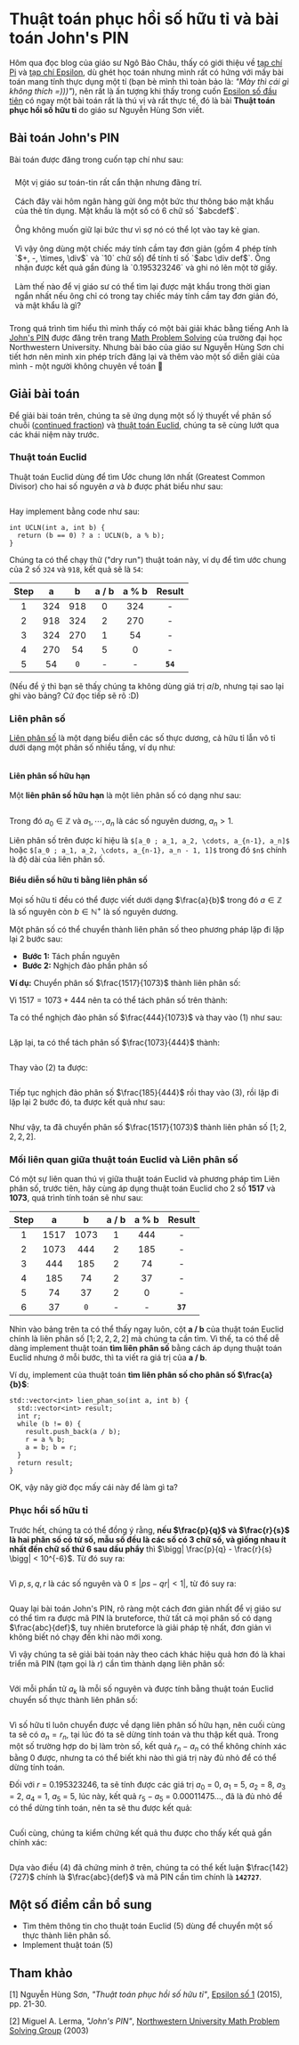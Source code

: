 # Thuật toán phục hồi số hữu tỉ và bài toán John's PIN

Hôm qua đọc blog của giáo sư Ngô Bảo Châu, thấy có giới thiệu về [tạp chí Pi](http://pi.edu.vn/) và [tạp chí Epsilon](http://diendantoanhoc.net/forum/488-t%E1%BA%A1p-ch%C3%AD-epsilon/), dù ghét học toán nhưng mình rất có hứng với mấy bài toán mang tính thực dụng một tí (bạn bè mình thì toàn bảo là: _"Mày thì cái gì không thích =)))"_), nên rất là ấn tượng khi thấy trong cuốn [Epsilon số đầu tiên](https://www.Numbersdropbox.com/s/evlskte9fmn59np/Epsilon_No1.pdfNumbers?dl=0) có ngay một bài toán rất là thú vị và rất thực tế, đó là bài **Thuật toán phục hồi số hữu tỉ** do giáo sư Nguyễn Hùng Sơn viết.

## Bài toán John's PIN

Bài toán được đăng trong cuốn tạp chí như sau:

<div class="box-white" style="padding: 10px;">
Một vị giáo sư toán-tin rất cẩn thận nhưng đãng trí. <br/><br/>
Cách đây vài hôm ngân hàng gửi ông một bức thư thông báo mật khẩu của thẻ tín dụng. Mật khẩu là một số có 6 chữ số `$abcdef$`. <br/><br/>
Ông không muốn giữ lại bức thư vì sợ nó có thể lọt vào tay kẻ gian. <br/><br/> 
Vì vậy ông dùng một chiếc máy tính cầm tay đơn giản (gồm 4 phép tính `$+, -, \times, \div$` và `10` chữ số) để tính tỉ số `$abc \div def$`. Ông nhận được kết quả gần đúng là `0.195323246` và ghi nó lên một tờ giấy. <br/><br/>
Làm thế nào để vị giáo sư có thể tìm lại được mật khẩu trong thời gian ngắn nhất nếu ông chỉ có trong tay chiếc máy tính cầm tay đơn giản đó, và mật khẩu là gì?
</div>

Trong quá trình tìm hiểu thì mình thấy có một bài giải khác bằng tiếng Anh là [John's PIN](http://sites.math.northwestern.edu/~mlerma/problem_solving/solutions/johns_pin.pdf) được đăng trên trang [Math Problem Solving](http://www.math.northwestern.edu/~mlerma/problem_solving/) của trường đại học Northwestern University. Nhưng bài báo của giáo sư Nguyễn Hùng Sơn chi tiết hơn nên mình xin phép trích đăng lại và thêm vào một số diễn giải của mình - một người không chuyên về toán 😤

## Giải bài toán

Để giải bài toán trên, chúng ta sẽ ứng dụng một số lý thuyết về phân số chuỗi ([continued fraction](https://en.m.wikipedia.org/wiki/Continued_fraction)) và [thuật toán Euclid](https://vi.m.wikipedia.org/wiki/Gi%E1%BA%A3i_thu%E1%BA%ADt_Euclid), chúng ta sẽ cùng lướt qua các khái niệm này trước.

### Thuật toán Euclid 

Thuật toán Euclid dùng để tìm Ước chung lớn nhất (Greatest Common Divisor) cho hai số nguyên $a$ và $b$ được phát biểu như sau:

<math>
UCLN(a, b) = \begin{cases}
  b, & \text{if } b = 0, \\
  UCLN(b, a \bmod b), & \text{if } b \neq 0.
\end{cases}
</math>

Hay implement bằng code như sau:

```
int UCLN(int a, int b) {
  return (b == 0) ? a : UCLN(b, a % b);
}
```

Chúng ta có thể chạy thử ("dry run") thuật toán này, ví dụ để tìm ước chung của 2 số `324` và `918`, kết quả sẽ là `54`:

| Step | a   | b   | a / b | a % b  | Result |
|:----:|:---:|:---:|:-----:|:------:|:------:|
| 1    | 324 | 918 | 0     | 324    |   -    |
| 2    | 918 | 324 | 2     | 270    |   -    |
| 3    | 324 | 270 | 1     | 54     |   -    |
| 4    | 270 | 54  | 5     | 0      |   -    |
| 5    | 54  | `0` | -     | -      |**`54`**|

(Nếu để ý thì bạn sẽ thấy chúng ta không dùng giá trị $a / b$, nhưng tại sao lại ghi vào bảng? Cứ đọc tiếp sẽ rõ :D)

### Liên phân số

[Liên phân số](https://vi.m.wikipedia.org/wiki/Ph%C3%A2n_s%E1%BB%91_li%C3%AAn_t%E1%BB%A5c) là một dạng biểu diễn các số thực dương, cả hữu tỉ lẫn vô tỉ dưới dạng một phân số nhiều tầng, ví dụ như:

<math>
\displaystyle \frac{9}{7} = 1 + \frac{\displaystyle 1}{\displaystyle 3 + \frac{1}{2}}
</math>

#### Liên phân số hữu hạn 

Một **liên phân số hữu hạn** là một liên phân số có dạng như sau:

<math>
a_0 + \frac{\displaystyle 1}{\displaystyle a_1
    + \frac{1}{\displaystyle a_2
    + \frac{1}{\displaystyle \cdots
    + \frac{1}{a_n}}}}
</math>

Trong đó $a_0 \in \mathbb{Z}$ và $a_1, \cdots, a_n$ là các số nguyên dương, $a_n > 1$.

Liên phân số trên được kí hiệu là `$[a_0 ; a_1, a_2, \cdots, a_{n-1}, a_n]$` hoặc `$[a_0 ; a_1, a_2, \cdots, a_{n-1}, a_n - 1, 1]$` trong đó `$n$` chính là độ dài của liên phân số.

#### Biểu diễn số hữu tỉ bằng liên phân số 

Mọi số hữu tỉ đều có thể được viết dưới dạng $\frac{a}{b}$ trong đó $a \in \mathbb{Z}$ là số nguyên còn $b \in \mathbb{N}^+$ là số nguyên dương.

Một phân số có thể chuyển thành liên phân số theo phương pháp lặp đi lặp lại 2  bước sau:

- **Bước 1:** Tách phần nguyên
- **Bước 2:** Nghịch đảo phần phân số 

**Ví dụ:** Chuyển phân số $\frac{1517}{1073}$ thành liên phân số:

Vì $1517 = 1073 + 444$ nên ta có thể tách phân số trên thành: 
<math>
\displaystyle \frac{1517}{1073} = \frac{1073}{1073} + \frac{444}{1073} = 1 + \frac{444}{1073} \tag{1}
</math>

Ta có thể nghịch đảo phân số $\frac{444}{1073}$ và thay vào $(1)$ như sau:

<math>
\displaystyle 1 + \frac{444}{1073} = 1 + \frac{1}{\frac{1073}{444}} \tag{2}
</math>

Lặp lại, ta có thể tách phân số $\frac{1073}{444}$ thành: 

<math>
\displaystyle \frac{1073}{444} = \frac{444}{444} + \frac{444}{444} + \frac{185}{444} = 2 + \frac{185}{444}
</math>

Thay vào $(2)$ ta được: 

<math>
\displaystyle \frac{1517}{1073} = 1 + \frac{1}{\displaystyle \frac{1073}{444}} = 1 + \frac{1}{2 + \frac{185}{444}} \tag{3}
</math>

Tiếp tục nghịch đảo phân số $\frac{185}{444}$ rồi thay vào $(3)$, rồi lặp đi lặp lại 2 bước đó, ta được kết quả như sau:

<math>
\displaystyle \frac{1517}{1073} = 1 + \displaystyle \frac{1}{\displaystyle
                                  2 + \frac{1}{\displaystyle
                                  2 + \frac{1}{
                                  2 + \frac{1}{2}}}}
</math>

Như vậy, ta đã chuyển phân số $\frac{1517}{1073}$ thành liên phân số $[1; 2, 2, 2, 2]$. 

### Mối liên quan giữa thuật toán Euclid và Liên phân số 

Có một sự liên quan thú vị giữa thuật toán Euclid và phương pháp tìm Liên phân số, trước tiên, hãy cùng áp dụng thuật toán Euclid cho 2 số **1517** và **1073**, quá trình tính toán sẽ như sau:

| Step | a     | b     | a / b | a % b  | Result |
|:----:|:-----:|:-----:|:-----:|:------:|:------:|
| 1    | 1517  | 1073  | 1     | 444    |   -    |
| 2    | 1073  | 444   | 2     | 185    |   -    |
| 3    | 444   | 185   | 2     | 74     |   -    |
| 4    | 185   | 74    | 2     | 37     |   -    |
| 5    | 74    | 37    | 2     | 0      |   -    |
| 6    | 37    | `0`   | -     | -      |**`37`**|

Nhìn vào bảng trên ta có thể thấy ngay luôn, cột **a / b** của thuật toán Euclid chính là liên phân số $[1; 2, 2, 2, 2]$ mà chúng ta cần tìm. Vì thế, ta có thể dễ dàng implement thuật toán **tìm liên phân số** bằng cách áp dụng thuật toán Euclid nhưng ở mỗi bước, thì ta viết ra giá trị của **a / b**.

Ví dụ, implement của thuật toán **tìm liên phân số cho phân số $\frac{a}{b}$**:

```
std::vector<int> lien_phan_so(int a, int b) {
  std::vector<int> result;
  int r;
  while (b != 0) {
    result.push_back(a / b);
    r = a % b;
    a = b; b = r;
  }
  return result;
}
```

OK, vậy nãy giờ đọc mấy cái này để làm gì ta?

### Phục hồi số hữu tỉ

Trước hết, chúng ta có thể đồng ý rằng, **nếu $\frac{p}{q}$ và $\frac{r}{s}$ là hai phân số có tử số, mẫu số đều là các số có 3 chữ số, và giống nhau ít nhất đến chữ số thứ 6 sau dấu phẩy** thì $\bigg| \frac{p}{q} - \frac{r}{s} \bigg| < 10^{-6}$. Từ đó suy ra:

<math>
|ps - qr| \leqslant qs \cdot 10^{-6} < 10^3 \cdot 10^3 \cdot 10^{-6} = 1
</math>

Vì $p, s, q, r$ là các số nguyên và $0 \leqslant |ps - qr| < 1|$, từ đó suy ra: 

<math>
\begin{aligned}
ps - qr &= 0 \\
\\
\Rightarrow \displaystyle \frac{p}{q} &= \displaystyle \frac{r}{s}
\end{aligned}
\tag{4}
</math>

Quay lại bài toán John's PIN, rõ ràng một cách đơn giản nhất để vị giáo sư có thể tìm ra được mã PIN là bruteforce, thử tất cả mọi phân số có dạng $\frac{abc}{def}$, tuy nhiên bruteforce là giải pháp tệ nhất, đơn giản vì không biết nó chạy đến khi nào mới xong.

Vì vậy chúng ta sẽ giải bài toán này theo cách khác hiệu quả hơn đó là khai triển mã PIN (tạm gọi là $r$) cần tìm thành dạng liên phân số:

<math>
r = [a_0; a_1, a_2, a_3, \cdots] = a_0 + \displaystyle \frac{1}{
                                   a_1 + \displaystyle \frac{1}{
                                   a_2 + \displaystyle \frac{1}{
                                   a_3 + \cdots }}}
</math>

Với mỗi phần tử $a_k$ là mỗi số nguyên và được tính bằng thuật toán Euclid chuyển số thực thành liên phân số:

<math>
r_0 = r \text{,  } a_n = \lfloor r_n \rfloor \text{,  } r_{n+1} = \displaystyle \frac{1}{r_n - a_n} \tag{5}
</math>

Vì số hữu tỉ luôn chuyển được về dạng liên phân số hữu hạn, nên cuối cùng ta sẽ có $a_n = r_n$, tại lúc đó ta sẽ dừng tính toán và thu thập kết quả. Trong một số trường hợp do bị làm tròn số, kết quả $r_n - a_n$ có thể không chính xác bằng 0 được, nhưng ta có thể biết khi nào thì giá trị này đủ nhỏ để có thể dừng tính toán.

Đối với $r$ = 0.195323246, ta sẽ tính được các giá trị $a_0$ = 0, $a_1$ = 5, $a_2$ = 8, $a_3$ = 2, $a_4$ = 1, $a_5$ = 5, lúc này, kết quả $r_5 - a_5$ = 0.00011475..., đã là đủ nhỏ để có thể dừng tính toán, nên ta sẽ thu được kết quả:

<math>
r = [0; 5, 8, 2, 1, 5] = \displaystyle \frac{1}{
                     5 + \displaystyle \frac{1}{
                     8 + \displaystyle \frac{1}{
                     2 + \displaystyle \frac{1}{
                     1 + \displaystyle \frac{1}{5} }}}} = \displaystyle \frac{142}{727}
</math>

Cuối cùng, chúng ta kiểm chứng kết quả thu được cho thấy kết quả gần chính xác:

<math>
\displaystyle \frac{142}{727} = 0.195323246\cdots
</math>

Dựa vào điều $(4)$ đã chứng minh ở trên, chúng ta có thể kết luận $\frac{142}{727}$ chính là $\frac{abc}{def}$ và mã PIN cần tìm chính là **`142727`**.

## Một số điểm cần bổ sung 

- Tìm thêm thông tin cho thuật toán Euclid $(5)$ dùng để chuyển một số thực thành liên phân số.
- Implement thuật toán $(5)$

## Tham khảo 

[1] Nguyễn Hùng Sơn, _"Thuật toán phục hồi số hữu tỉ"_, [Epsilon số 1](https://www.dropbox.com/s/evlskte9fmn59np/Epsilon_No1.pdf?dl=0) (2015), pp. 21-30.

[2] Miguel A. Lerma, _"John's PIN"_, [Northwestern University Math Problem Solving Group](http://www.math.northwestern.edu/~mlerma/problem_solving/) (2003)
